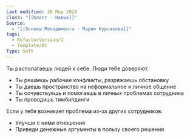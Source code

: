 ```yaml
---
Last modified: 30 May 2024
Class: "[[Класс - Навык]]"
Source:
  - "[[Основы Менеджмента - Мария Курсакова]]"
tags:
  - RefactorVersion/1
  - Template/01
Type: Soft
---
```

Ты располагаешь людей к себе. Люди тебе доверяют.
- Ты решаешь рабочие конфликты, разряжаешь обстановку
- Ты даешь пространство на неформальное и личное общение
- Ты сочувствуешь и помогаешь в личных проблемах сотрудника
- Ты проводишь тимбилдинги

Если у тебя возникает проблема из-за других сотрудников:
- Улучши с ними отношения
- Приведи денежные аргументы в пользу своего решения